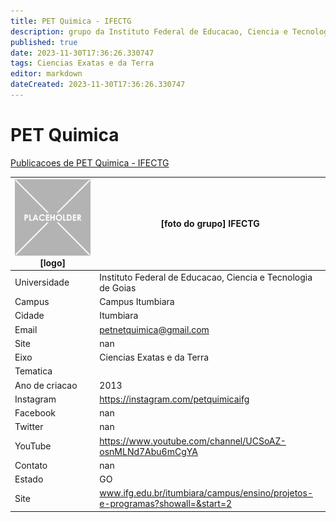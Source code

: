 ```yaml
---
title: PET Quimica - IFECTG
description: grupo da Instituto Federal de Educacao, Ciencia e Tecnologia de Goias
published: true
date: 2023-11-30T17:36:26.330747
tags: Ciencias Exatas e da Terra
editor: markdown
dateCreated: 2023-11-30T17:36:26.330747
---
```


# PET Quimica

[Publicacoes de PET Quimica - IFECTG](/atividade/182PETQuimicaIFECTG/feed.md)

| ![placeholder.png](/placeholder.png) [logo] | [foto do grupo] IFECTG         |
| ------------------------------------------- | ------------------------------------------------- |
| Universidade                                | Instituto Federal de Educacao, Ciencia e Tecnologia de Goias      |
| Campus                                      | Campus Itumbiara            |
| Cidade                                      | Itumbiara             |
| Email                                       | petnetquimica@gmail.com             |
| Site                                        | nan              |
| Eixo                                        | Ciencias Exatas e da Terra              |
| Tematica                                    |           |
| Ano de criacao                              | 2013        |
| Instagram                                   | https://instagram.com/petquimicaifg         |
| Facebook                                    | nan          |
| Twitter                                     | nan           |
| YouTube                                     | https://www.youtube.com/channel/UCSoAZ-osnMLNd7Abu6mCgYA           |
| Contato                                     | nan         |
| Estado                                      |  GO            |
| Site                                        | www.ifg.edu.br/itumbiara/campus/ensino/projetos-e-programas?showall=&start=2 |
